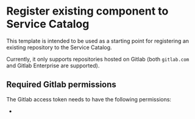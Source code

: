 # Register existing component to Service Catalog

This template is intended to be used as a starting point for registering an existing repository to the Service Catalog.

Currently, it only supports repositories hosted on Gitlab (both `gitlab.com` and Gitlab Enterprise are supported).

## Required Gitlab permissions

The Gitlab access token needs to have the following permissions:

-

